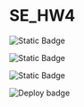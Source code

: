 # SE_HW4



![Static Badge](https://img.shields.io/badge/Python-3776AB?style=for-the-badge&logo=python&logoColor=white)

![Static Badge](https://img.shields.io/badge/GNU_AGPLv3-purple)

![Static Badge](https://img.shields.io/badge/Linux-FCC624?style=for-the-badge&logo=linux&logoColor=black)

![Deploy badge](https://github.com/RAV-Organization/SE_HW4/actions/workflows/python-app.yml/badge.svg)

<!-- [![Python application](https://github.com/RAV-Organization/SE_HW_1/actions/workflows/python-app.yml/badge.svg)](https://github.com/RAV-Organization/SE_HW_1/actions/workflows/python-app.yml) -->
<!-- 

![example workflow](https://github.com/github/docs/actions/workflows/python-app.yml/badge.svg) -->
